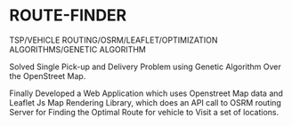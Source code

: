 # ROUTE-FINDER
TSP/VEHICLE ROUTING/OSRM/LEAFLET/OPTIMIZATION ALGORITHMS/GENETIC ALGORITHM


Solved Single Pick-up and Delivery Problem using Genetic Algorithm Over the OpenStreet Map.

Finally Developed a Web Application which uses Openstreet Map data and Leaflet Js Map Rendering Library, which does an API call to OSRM routing Server for Finding the Optimal Route for vehicle to Visit a set of locations.
